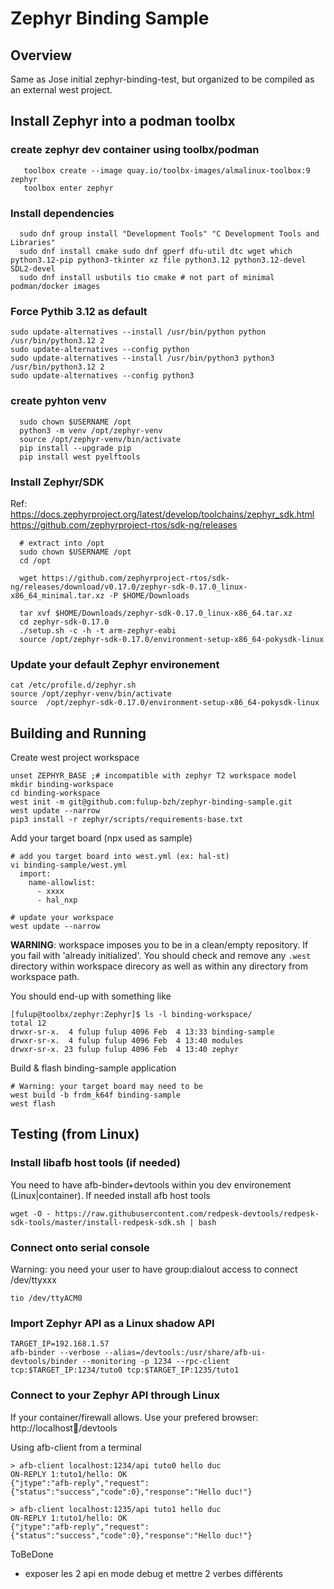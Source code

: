 
# Zephyr Binding Sample

## Overview

Same as Jose initial zephyr-binding-test, but organized to be compiled as an external west project.

## Install Zephyr into a podman toolbx

### create zephyr dev container using toolbx/podman
```
   toolbox create --image quay.io/toolbx-images/almalinux-toolbox:9 zephyr
   toolbox enter zephyr
```

### Install dependencies
```
  sudo dnf group install "Development Tools" "C Development Tools and Libraries"
  sudo dnf install cmake sudo dnf gperf dfu-util dtc wget which python3.12-pip python3-tkinter xz file python3.12 python3.12-devel SDL2-devel
  sudo dnf install usbutils tio cmake # not part of minimal podman/docker images
```

### Force Pythib 3.12 as default
```
sudo update-alternatives --install /usr/bin/python python /usr/bin/python3.12 2
sudo update-alternatives --config python
sudo update-alternatives --install /usr/bin/python3 python3 /usr/bin/python3.12 2
sudo update-alternatives --config python3
```

### create pyhton venv
```
  sudo chown $USERNAME /opt
  python3 -m venv /opt/zephyr-venv
  source /opt/zephyr-venv/bin/activate
  pip install --upgrade pip
  pip install west pyelftools
```

### Install Zephyr/SDK
  Ref: https://docs.zephyrproject.org/latest/develop/toolchains/zephyr_sdk.html
  https://github.com/zephyrproject-rtos/sdk-ng/releases

```
  # extract into /opt
  sudo chown $USERNAME /opt
  cd /opt

  wget https://github.com/zephyrproject-rtos/sdk-ng/releases/download/v0.17.0/zephyr-sdk-0.17.0_linux-x86_64_minimal.tar.xz -P $HOME/Downloads

  tar xvf $HOME/Downloads/zephyr-sdk-0.17.0_linux-x86_64.tar.xz
  cd zephyr-sdk-0.17.0
  ./setup.sh -c -h -t arm-zephyr-eabi
  source /opt/zephyr-sdk-0.17.0/environment-setup-x86_64-pokysdk-linux
```

### Update your default Zephyr environement
```
cat /etc/profile.d/zephyr.sh
source /opt/zephyr-venv/bin/activate
source  /opt/zephyr-sdk-0.17.0/environment-setup-x86_64-pokysdk-linux
```


## Building and Running

Create west project workspace
```
unset ZEPHYR_BASE ;# incompatible with zephyr T2 workspace model
mkdir binding-workspace
cd binding-workspace
west init -m git@github.com:fulup-bzh/zephyr-binding-sample.git
west update --narrow
pip3 install -r zephyr/scripts/requirements-base.txt
```

Add your target board (npx used as sample)
```
# add you target board into west.yml (ex: hal-st)
vi binding-sample/west.yml
  import:
    name-allowlist:
      - xxxx
      - hal_nxp

# update your workspace
west update --narrow
```

**WARNING**: workspace imposes you to be in a clean/empty repository. If you fail with 'already initialized'.
You should check and remove any `.west` directory within workspace direcory as well as within any directory from workspace path.

You should end-up with something like
```
[fulup@toolbx/zephyr:Zephyr]$ ls -l binding-workspace/
total 12
drwxr-sr-x.  4 fulup fulup 4096 Feb  4 13:33 binding-sample
drwxr-sr-x.  4 fulup fulup 4096 Feb  4 13:40 modules
drwxr-sr-x. 23 fulup fulup 4096 Feb  4 13:40 zephyr
```

Build & flash  binding-sample application
```
# Warning: your target board may need to be
west build -b frdm_k64f binding-sample
west flash
```

## Testing (from Linux)

### Install libafb host tools (if needed)
You need to have afb-binder+devtools within you dev environement (Linux|container). If needed install afb host tools
```
wget -O - https://raw.githubusercontent.com/redpesk-devtools/redpesk-sdk-tools/master/install-redpesk-sdk.sh | bash

```

### Connect onto serial console
Warning: you need your user to have group:dialout access to connect /dev/ttyxxx
```
tio /dev/ttyACM0
```

### Import Zephyr API as a Linux shadow API
```
TARGET_IP=192.168.1.57
afb-binder --verbose --alias=/devtools:/usr/share/afb-ui-devtools/binder --monitoring -p 1234 --rpc-client tcp:$TARGET_IP:1234/tuto0 tcp:$TARGET_IP:1235/tuto1
```

### Connect to your Zephyr API through Linux

If your container/firewall allows. Use your prefered browser: http://localhost:1234:/devtools

Using afb-client from a terminal
```
> afb-client localhost:1234/api tuto0 hello duc
ON-REPLY 1:tuto1/hello: OK
{"jtype":"afb-reply","request":{"status":"success","code":0},"response":"Hello duc!"}

> afb-client localhost:1235/api tuto1 hello duc
ON-REPLY 1:tuto1/hello: OK
{"jtype":"afb-reply","request":{"status":"success","code":0},"response":"Hello duc!"}
```

ToBeDone

* exposer les 2 api en mode debug et mettre 2 verbes différents
